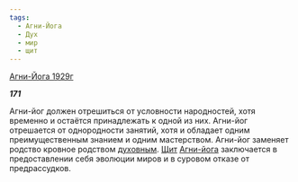```yaml
---
tags:
  - Агни-Йога
  - Дух
  - мир
  - щит
---
```

[Агни-Йога 1929г](https://127.0.0.1:4002/agni/1929)

___171___

Агни-йог должен отрешиться от условности народностей, хотя временно и остаётся принадлежать к одной из них. Агни-йог отрешается от однородности занятий, хотя и обладает одним преимущественным знанием и одним мастерством. Агни-йог заменяет родство кровное родством [духовным](../../../tags/#Дух). [Щит](../../../tags/#щит) [Агни-йога](../../../tags/#Агни-Йога) заключается в предоставлении себя эволюции миров и в суровом отказе от предрассудков.